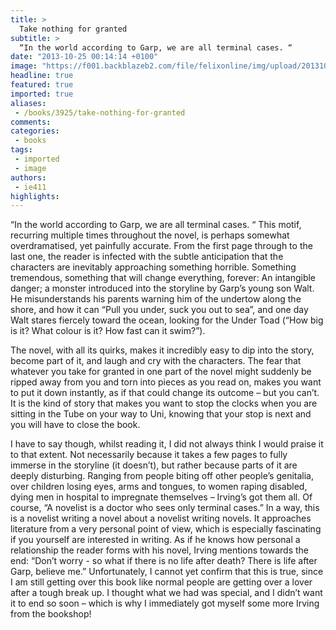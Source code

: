 ```yaml
---
title: >
  Take nothing for granted
subtitle: >
  “In the world according to Garp, we are all terminal cases. “
date: "2013-10-25 00:14:14 +0100"
image: "https://f001.backblazeb2.com/file/felixonline/img/upload/201310250113-felix-garp.jpg"
headline: true
featured: true
imported: true
aliases:
 - /books/3925/take-nothing-for-granted
comments:
categories:
 - books
tags:
 - imported
 - image
authors:
 - ie411
highlights:
---
```


“In the world according to Garp, we are all terminal cases. “ This motif, recurring multiple times throughout the novel, is perhaps somewhat overdramatised, yet painfully accurate. From the first page through to the last one, the reader is infected with the subtle anticipation that the characters are inevitably approaching something horrible. Something tremendous, something that will change everything, forever: An intangible danger; a monster introduced into the storyline by Garp’s young son Walt. He misunderstands his parents warning him of the undertow along the shore, and how it can “Pull you under, suck you out to sea”, and one day Walt stares fiercely toward the ocean, looking for the Under Toad (“How big is it? What colour is it? How fast can it swim?”).

The novel, with all its quirks, makes it incredibly easy to dip into the story, become part of it, and laugh and cry with the characters. The fear that whatever you take for granted in one part of the novel might suddenly be ripped away from you and torn into pieces as you read on, makes you want to put it down instantly, as if that could change its outcome – but you can’t. It is the kind of story that makes you want to stop the clocks when you are sitting in the Tube on your way to Uni, knowing that your stop is next and you will have to close the book.

I have to say though, whilst reading it, I did not always think I would praise it to that extent. Not necessarily because it takes a few pages to fully immerse in the storyline (it doesn’t), but rather because parts of it are deeply disturbing. Ranging from people biting off other people’s genitalia, over children losing eyes, arms and tongues, to women raping disabled, dying men in hospital to impregnate themselves – Irving’s got them all. Of course, “A novelist is a doctor who sees only terminal cases.”
 In a way, this is a novelist writing a novel about a novelist writing novels. It approaches literature from a very personal point of view, which is especially fascinating if you yourself are interested in writing.
 As if he knows how personal a relationship the reader forms with his novel, Irving mentions towards the end: “Don’t worry - so what if there is no life after death? There is life after Garp, believe me.” Unfortunately, I cannot yet confirm that this is true, since I am still getting over this book like normal people are getting over a lover after a tough break up. I thought what we had was special, and I didn’t want it to end so soon – which is why I immediately got myself some more Irving from the bookshop!
